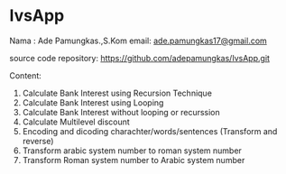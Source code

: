# IvsApp

Nama : Ade Pamungkas.,S.Kom
email: ade.pamungkas17@gmail.com

source code repository: https://github.com/adepamungkas/IvsApp.git

Content:
1. Calculate Bank Interest using Recursion Technique
2. Calculate Bank Interest using Looping
3. Calculate Bank Interest without looping or recurssion
4. Calculate Multilevel discount
5. Encoding and dicoding charachter/words/sentences (Transform and reverse)
6. Transform arabic system number to roman system number
7. Transform Roman system number to Arabic system number
